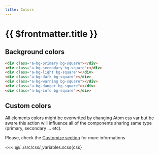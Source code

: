 ```yaml
---
title: Colors
---
```


# {{ $frontmatter.title }}

## Background colors

<PreviewAndCopyCode>

```html
<div class="a-bg-primary bg-square"></div>
<div class="a-bg-secondary bg-square"></div>
<div class="a-bg-light bg-square"></div>
<div class="a-bg-dark bg-square"></div>
<div class="a-bg-warning bg-square"></div>
<div class="a-bg-danger bg-square"></div>
<div class="a-bg-info bg-square"></div>
```

</PreviewAndCopyCode>

## Custom colors

All elements colors might be overwrited by changing Atom css var but be aware this action will influence all of the components sharing same type (primary, secondary ... etc).

Please, check the [Customize section](../advanced/customize) for more informations

<<< @/../src/css/_variables.scss{css}
